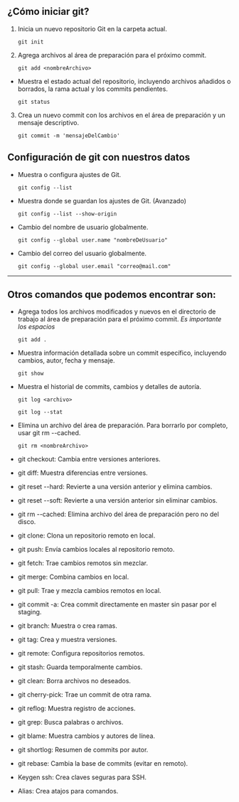 ## ¿Cómo iniciar git?

1. Inicia un nuevo repositorio Git en la carpeta actual.

    ```terminal
    git init
    ```

2. Agrega archivos al área de preparación para el próximo commit.

    ```terminal
    git add <nombreArchivo>
    ```

- Muestra el estado actual del repositorio, incluyendo archivos añadidos o borrados, la rama actual y los commits pendientes.

    ```terminal
    git status
    ```

3. Crea un nuevo commit con los archivos en el área de preparación y un mensaje descriptivo.

    ```terminal
    git commit -m 'mensajeDelCambio'
    ```

## Configuración de git con nuestros datos

- Muestra o configura ajustes de Git.

    ```terminal
    git config --list
    ```

- Muestra donde se guardan los ajustes de Git. (Avanzado)

    ```terminal
    git config --list --show-origin
    ```

- Cambio del nombre de usuario globalmente.

    ```terminal
    git config --global user.name "nombreDeUsuario"
    ```

- Cambio del correo del usuario globalmente.

    ```terminal
    git config --global user.email "correo@mail.com"
    ```

<hr>

## Otros comandos que podemos encontrar son:

- Agrega todos los archivos modificados y nuevos en el directorio de trabajo al área de preparación para el próximo commit. *Es importante los espacios*

    ```terminal
    git add .
    ```

- Muestra información detallada sobre un commit específico, incluyendo cambios, autor, fecha y mensaje.

    ```terminal
    git show
    ```

- Muestra el historial de commits, cambios y detalles de autoría.

    ```terminal
    git log <archivo>

    git log --stat
    ```

- Elimina un archivo del área de preparación. Para borrarlo por completo, usar git rm --cached.

    ```terminal
    git rm <nombreArchivo>
    ```

- git checkout: Cambia entre versiones anteriores.

- git diff: Muestra diferencias entre versiones.

- git reset --hard: Revierte a una versión anterior y elimina cambios.

- git reset --soft: Revierte a una versión anterior sin eliminar cambios.

- git rm --cached: Elimina archivo del área de preparación pero no del disco.

- git clone: Clona un repositorio remoto en local.

- git push: Envía cambios locales al repositorio remoto.

- git fetch: Trae cambios remotos sin mezclar.

- git merge: Combina cambios en local.

- git pull: Trae y mezcla cambios remotos en local.

- git commit -a: Crea commit directamente en master sin pasar por el staging.

- git branch: Muestra o crea ramas.

- git tag: Crea y muestra versiones.

- git remote: Configura repositorios remotos.

- git stash: Guarda temporalmente cambios.

- git clean: Borra archivos no deseados.

- git cherry-pick: Trae un commit de otra rama.

- git reflog: Muestra registro de acciones.

- git grep: Busca palabras o archivos.

- git blame: Muestra cambios y autores de línea.

- git shortlog: Resumen de commits por autor.

- git rebase: Cambia la base de commits (evitar en remoto).

- Keygen ssh: Crea claves seguras para SSH.

- Alias: Crea atajos para comandos.

